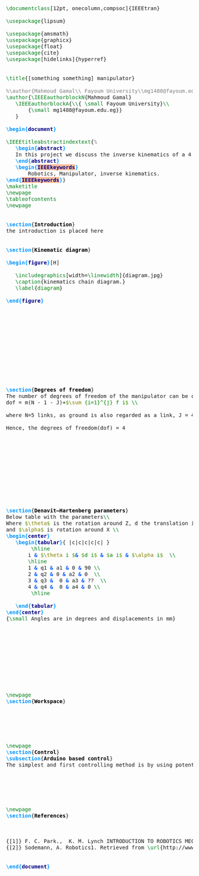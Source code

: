 <html><head><style type="text/css">pre { margin: 1px }
			.fmt0 {  } /* normal */
			.fmt1 {  } /* background */
			.fmt2 { background-color: #ffcabf; } /* line:error */
			.fmt3 { background-color: #fffbbf; } /* line:warning */
			.fmt4 { background-color: #bfd6ff; } /* line:badbox */
			.fmt5 {  } /* line:bookmark */
			.fmt6 {  } /* line:bookmark0 */
			.fmt7 {  } /* line:bookmark1 */
			.fmt8 {  } /* line:bookmark2 */
			.fmt9 {  } /* line:bookmark3 */
			.fmt10 {  } /* line:bookmark4 */
			.fmt11 {  } /* line:bookmark5 */
			.fmt12 {  } /* line:bookmark6 */
			.fmt13 {  } /* line:bookmark7 */
			.fmt14 {  } /* line:bookmark8 */
			.fmt15 {  } /* line:bookmark9 */
			.fmt16 { color: #555580; } /* magicComment */
			.fmt17 { background-color: #a8cf83; } /* commentTodo */
			.fmt18 { color: #808080; } /* comment */
			.fmt19 { color: #008019; } /* keyword */
			.fmt20 { font-weight: 700;color: #0095ff; } /* extra-keyword */
			.fmt21 { color: #808000; } /* math-keyword */
			.fmt22 { border-bottom: 1px solid #0000ff;color: #0000ff; } /* link */
			.fmt23 { font-weight: 700;color: #0055ff; } /* align-ampersand */
			.fmt24 { color: #008080; } /* verbatim */
			.fmt25 { color: #800000; } /* sweave-block */
			.fmt26 { font-weight: 700;color: #0095ff; } /* sweave-delimiter */
			.fmt27 { color: #800000; } /* pweave-block */
			.fmt28 { font-weight: 700;color: #0095ff; } /* pweave-delimiter */
			.fmt29 { color: #804000; } /* picture */
			.fmt30 { color: #c06000; } /* picture-keyword */
			.fmt31 { font-weight: 700;background-color: #ffff7f; } /* braceMatch */
			.fmt32 { font-weight: 700;color: #ffff7f;background-color: #c00000; } /* braceMismatch */
			.fmt33 { color: #000000;background-color: #ffef0b; } /* search */
			.fmt34 { color: #008000; } /* numbers */
			.fmt35 { color: #509600; } /* math-delimiter */
			.fmt36 { color: #ff0000; } /* text */
			.fmt37 { color: #ff0088; } /* escapeseq */
			.fmt38 { border-bottom: 1px dashed #ff0000; } /* spellingMistake */
			.fmt39 { border-bottom: 1px dashed #008000; } /* wordRepetition */
			.fmt40 { border-bottom: 1px dashed #008000; } /* wordRepetitionLongRange */
			.fmt41 { text-decoration: line-through; } /* badWord */
			.fmt42 { border-bottom: 1px dashed #000080; } /* grammarMistake */
			.fmt43 { background-color: #00ffa0; } /* grammarMistakeSpecial1 */
			.fmt44 { background-color: #00c0ff; } /* grammarMistakeSpecial2 */
			.fmt45 { background-color: #00ff00; } /* grammarMistakeSpecial3 */
			.fmt46 { background-color: #c8ff61; } /* grammarMistakeSpecial4 */
			.fmt47 { background-color: #ffbf9f; } /* latexSyntaxMistake */
			.fmt48 { font-style: italic;color: #0000ff; } /* temporaryCodeCompletion */
			.fmt49 { color: #000080; } /* environment */
			.fmt50 { color: #008000; } /* referencePresent */
			.fmt51 { border-bottom: 1px dashed #008000;color: #008000; } /* referenceMissing */
			.fmt52 { border-bottom: 1px dashed #800080;color: #800080; } /* referenceMultiple */
			.fmt53 { color: #008000; } /* citationPresent */
			.fmt54 { border-bottom: 1px dashed #008000;color: #008000; } /* citationMissing */
			.fmt55 { color: #008000; } /* packagePresent */
			.fmt56 { border-bottom: 1px dashed #008000;color: #008000; } /* packageMissing */
			.fmt57 { font-weight: 700;color: #000000; } /* structure */
			.fmt58 { background-color: #eeeeff; } /* current */
			.fmt59 { background-color: #b2d8ff; } /* selection */
			.fmt60 { background-color: #ffaaaa; } /* replacement */
			.fmt61 { text-decoration: line-through;background-color: #ffaaaa; } /* diffDelete */
			.fmt62 { background-color: #aaffaa; } /* diffAdd */
			.fmt63 { background-color: #ffff50; } /* diffReplace */
			.fmt64 { background-color: #ddffcc; } /* previewSelection */
			.fmt65 { font-weight: 700;color: #0095ff; } /* txs-test */
			.fmt66 { font-weight: 700; } /* txs-test-summary */
			.fmt67 { color: #008000; } /* txs-test-pass */
			.fmt68 { color: #c00000; } /* txs-test-fail */
			.fmt69 { color: #ea8800; } /* txs-test-warn */
			.fmt70 { color: #808000; } /* txs-test-qdebug */
			.fmt71 { color: #ffa500; } /* dtx:guard */
			.fmt72 { font-weight: 700;color: #006400; } /* dtx:macro */
			.fmt73 { color: #008080; } /* dtx:verbatim */
			.fmt74 { color: #cc8100; } /* dtx:specialchar */
			.fmt75 { font-weight: 700;color: #10c010; } /* dtx:commands */
			.fmt76 { color: #b200ff; } /* lua:keyword */
			.fmt77 { color: #808080; } /* lua:comment */
			.fmt78 { color: #804000; } /* asymptote:block */
			.fmt79 { color: #800080; } /* asymptote:keyword */
			.fmt80 { color: #808000; } /* asymptote:type */
			.fmt81 { color: #008000; } /* asymptote:numbers */
			.fmt82 { color: #000080; } /* asymptote:string */
			.fmt83 { color: #808080; } /* asymptote:comment */
			.fmt84 { color: #808080; } /* qtscript:comment */
			.fmt85 { color: #008000; } /* qtscript:string */
			.fmt86 { color: #000080; } /* qtscript:number */
			.fmt87 { color: #808000; } /* qtscript:keyword */
			.fmt88 { color: #800000; } /* qtscript:txs-variable */
			.fmt89 { font-style: italic; } /* qtscript:txs-function */
			.fmt90 { background-color: #ffff7f; } /* preedit */
		</style></head><body><pre><span class="fmt19">\documentclass</span>[12pt, onecolumn,compsoc]{IEEEtran} </pre>
		<pre> </pre>
		<pre><span class="fmt19">\usepackage</span>{lipsum} </pre>
		<pre> </pre>
		<pre><span class="fmt19">\usepackage</span>{amsmath} </pre>
		<pre><span class="fmt19">\usepackage</span>{graphicx} </pre>
		<pre><span class="fmt19">\usepackage</span>{float} </pre>
		<pre><span class="fmt19">\usepackage</span>{cite} </pre>
		<pre><span class="fmt19">\usepackage</span>[hidelinks]{hyperref} </pre>
		<pre> </pre>
		<pre> </pre>
		<pre><span class="fmt19">\title</span>{[something something] manipulator} </pre>
		<pre> </pre>
		<pre><span class="fmt18">%\author{Mahmoud</span><span class="fmt18"> </span><span class="fmt18">Gamal\\</span><span class="fmt18"> </span><span class="fmt18">Fayoum</span><span class="fmt18"> </span><span class="fmt18">University\\mg1488@fayoum.edu.eg\\}</span> </pre>
		<pre><span class="fmt19">\author</span>{<span class="fmt19">\IEEEauthorblockN</span>{Mahmoud Gamal} </pre>
		<pre>	<span class="fmt19">\IEEEauthorblockA</span>{<span class="fmt19">\\</span>{ <span class="fmt19">\small</span> Fayoum University}<span class="fmt19">\\</span> </pre>
		<pre>		{<span class="fmt19">\small</span> mg1488@fayoum.edu.eg}} </pre>
		<pre>	} </pre>
		<pre> </pre>
		<pre><span class="fmt20">\begin{</span><span class="fmt20"><span class="fmt49">document</span></span><span class="fmt20">}</span> </pre>
		<pre>	 </pre>
		<pre><span class="fmt19">\IEEEtitleabstractindextext</span>{<span class="fmt18">%</span> </pre>
		<pre>	<span class="fmt20">\begin{</span><span class="fmt20"><span class="fmt49">abstract</span></span><span class="fmt20">}</span> </pre>
		<pre>	In this project we discuss the inverse kinematics of a 4 dof manipulator and various methods of controlling it then applying [idk yet] algorithm  </pre>
		<pre>	<span class="fmt20">\end{</span><span class="fmt20"><span class="fmt49">abstract</span></span><span class="fmt20">}</span> </pre>
		<pre>	<span class="fmt20">\begin{</span><span class="fmt20"><span class="fmt47"><span class="fmt49">IEEEkeywords</span></span></span><span class="fmt20">}</span> </pre>
		<pre>		Robotics, Manipulator, inverse kinematics. </pre>
		<pre><span class="fmt20">\end{</span><span class="fmt20"><span class="fmt47"><span class="fmt49">IEEEkeywords</span></span></span><span class="fmt20">}</span>} </pre>
		<pre><span class="fmt19">\maketitle</span> </pre>
		<pre><span class="fmt19">\newpage</span>   </pre>
		<pre><span class="fmt19">\tableofcontents</span> </pre>
		<pre><span class="fmt19">\newpage</span> </pre>
		<pre> </pre>
		<pre> </pre>
		<pre><span class="fmt20">\section</span>{<span class="fmt57">Introduction</span>}   </pre>
		<pre>the introduction is placed here </pre>
		<pre> </pre>
		<pre> </pre>
		<pre><span class="fmt20">\section</span>{<span class="fmt57">Kinematic</span><span class="fmt57"> </span><span class="fmt57">diagram</span>} </pre>
		<pre> </pre>
		<pre><span class="fmt20">\begin{</span><span class="fmt20"><span class="fmt49">figure</span></span><span class="fmt20">}</span>[H] </pre>
		<pre> </pre>
		<pre>	<span class="fmt19">\includegraphics</span>[width=<span class="fmt19">\linewidth</span>]{diagram.jpg} </pre>
		<pre>	<span class="fmt19">\caption</span>{kinematics chain diagram.} </pre>
		<pre>	<span class="fmt19">\label</span>{<span class="fmt50">diagram</span>} </pre>
		<pre>	 </pre>
		<pre><span class="fmt20">\end{</span><span class="fmt20"><span class="fmt49">figure</span></span><span class="fmt20">}</span> </pre>
		<pre> </pre>
		<pre> </pre>
		<pre> </pre>
		<pre> </pre>
		<pre> </pre>
		<pre> </pre>
		<pre> </pre>
		<pre> </pre>
		<pre> </pre>
		<pre> </pre>
		<pre> </pre>
		<pre> </pre>
		<pre> </pre>
		<pre><span class="fmt20">\section</span>{<span class="fmt57">Degrees</span><span class="fmt57"> </span><span class="fmt57">of</span><span class="fmt57"> </span><span class="fmt57">freedom</span>}    </pre>
		<pre>The number of degrees of freedom of the manipulator can be calculated using Gr\"{u}bler’s formula which states: <span class="fmt19">\\</span> </pre>
		<pre>dof = m(N - 1 - J)+<span class="fmt35">$</span><span class="fmt21">\sum</span><span class="fmt34">_{i=1}^{j}</span><span class="fmt34"> </span><span class="fmt34">f_i</span><span class="fmt35">$</span> <span class="fmt19">\\</span> </pre>
		<pre> </pre>
		<pre>where N=5 links, as ground is also regarded as a link, J = 4 joints,  m = 6 for spatial mechanisms, and the sum  of freedoms provided by each joint= 4<span class="fmt19">\\</span> </pre>
		<pre> </pre>
		<pre>Hence, the degrees of freedom(dof) = 4 </pre>
		<pre> </pre>
		<pre> </pre>
		<pre> </pre>
		<pre> </pre>
		<pre> </pre>
		<pre> </pre>
		<pre> </pre>
		<pre> </pre>
		<pre> </pre>
		<pre> </pre>
		<pre> </pre>
		<pre> </pre>
		<pre><span class="fmt20">\section</span>{<span class="fmt57">Denavit–Hartenberg</span><span class="fmt57"> </span><span class="fmt57">parameters</span>}  </pre>
		<pre>Below table with the parameters<span class="fmt19">\\</span> </pre>
		<pre>Where <span class="fmt35">$</span><span class="fmt21">\theta</span><span class="fmt35">$</span> is the rotation around Z, d the translation in Z, a the translation in X,  </pre>
		<pre>and <span class="fmt35">$</span><span class="fmt21">\alpha</span><span class="fmt35">$</span> is rotation around X <span class="fmt19">\\</span>  </pre>
		<pre><span class="fmt20">\begin{</span><span class="fmt20"><span class="fmt49">center</span></span><span class="fmt20">}</span> </pre>
		<pre>	<span class="fmt20">\begin{</span><span class="fmt20"><span class="fmt49">tabular</span></span><span class="fmt20">}</span>{ |c|c|c|c|c| } </pre>
		<pre>		 <span class="fmt19">\hline</span> </pre>
		<pre>		i <span class="fmt23">&amp;</span> <span class="fmt35">$</span><span class="fmt21">\theta</span><span class="fmt34">_i</span><span class="fmt34"> </span><span class="fmt35">$</span><span class="fmt23">&amp;</span> <span class="fmt35">$</span><span class="fmt34">d_i</span><span class="fmt35">$</span> <span class="fmt23">&amp;</span> <span class="fmt35">$</span><span class="fmt34">a_i</span><span class="fmt35">$</span> <span class="fmt23">&amp;</span> <span class="fmt35">$</span><span class="fmt21">\alpha</span><span class="fmt34">_i</span><span class="fmt35">$</span>  <span class="fmt19">\\</span>  </pre>
		<pre>		<span class="fmt19">\hline</span> </pre>
		<pre>		1 <span class="fmt23">&amp;</span> q1 <span class="fmt23">&amp;</span> a1 <span class="fmt23">&amp;</span> 0 <span class="fmt23">&amp;</span> 90 <span class="fmt19">\\</span>   </pre>
		<pre>		2 <span class="fmt23">&amp;</span> q2 <span class="fmt23">&amp;</span> 0 <span class="fmt23">&amp;</span> a2 <span class="fmt23">&amp;</span> 0  <span class="fmt19">\\</span> </pre>
		<pre>		3 <span class="fmt23">&amp;</span> q3 <span class="fmt23">&amp;</span>  0 <span class="fmt23">&amp;</span> a3 <span class="fmt23">&amp;</span> ??  <span class="fmt19">\\</span> </pre>
		<pre>		4 <span class="fmt23">&amp;</span> q4 <span class="fmt23">&amp;</span>  0 <span class="fmt23">&amp;</span> a4 <span class="fmt23">&amp;</span> 0 <span class="fmt19">\\</span> </pre>
		<pre>		 <span class="fmt19">\hline</span> </pre>
		<pre>		 </pre>
		<pre>	<span class="fmt20">\end{</span><span class="fmt20"><span class="fmt49">tabular</span></span><span class="fmt20">}</span> </pre>
		<pre><span class="fmt20">\end{</span><span class="fmt20"><span class="fmt49">center</span></span><span class="fmt20">}</span> </pre>
		<pre>{<span class="fmt19">\small</span> Angles are in degrees and displacements in mm} </pre>
		<pre> </pre>
		<pre> </pre>
		<pre> </pre>
		<pre> </pre>
		<pre> </pre>
		<pre> </pre>
		<pre> </pre>
		<pre> </pre>
		<pre> </pre>
		<pre> </pre>
		<pre> </pre>
		<pre><span class="fmt19">\newpage</span> </pre>
		<pre><span class="fmt20">\section</span>{<span class="fmt57">Workspace</span>} </pre>
		<pre> </pre>
		<pre> </pre>
		<pre> </pre>
		<pre> </pre>
		<pre> </pre>
		<pre> </pre>
		<pre><span class="fmt19">\newpage</span> </pre>
		<pre><span class="fmt20">\section</span>{<span class="fmt57">Control</span>} </pre>
		<pre><span class="fmt20">\subsection</span>{<span class="fmt57">Arduino</span><span class="fmt57"> </span><span class="fmt57">based</span><span class="fmt57"> </span><span class="fmt57">control</span>} </pre>
		<pre>The simplest and first controlling method is by using potentiometers mounted on a small 3d printed manipulator model. </pre>
		<pre> </pre>
		<pre> </pre>
		<pre> </pre>
		<pre> </pre>
		<pre> </pre>
		<pre> </pre>
		<pre><span class="fmt19">\newpage</span> </pre>
		<pre><span class="fmt20">\section</span>{<span class="fmt57">References</span>} </pre>
		<pre> </pre>
		<pre> </pre>
		<pre> </pre>
		<pre>{[1]} F. C. Park.,  K. M. Lynch INTRODUCTION TO ROBOTICS MECHANICS, PLANNING, AND CONTROL.<span class="fmt19">\\</span> </pre>
		<pre>{[2]} Sodemann, A. Robotics1. Retrieved from <span class="fmt19">\url</span>{http://www.robogrok.com./Robotics_1.php} </pre>
		<pre> </pre>
		<pre>     </pre>
		<pre><span class="fmt20">\end{</span><span class="fmt20"><span class="fmt49">document</span></span><span class="fmt20">}</span> </pre></body></html>
